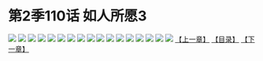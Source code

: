 # 第2季110话 如人所愿3
![](https://s1.baozimh.com/scomic/sanyanxiaotianlu-samanhua/0/566-z40s/1.jpg)
![](https://s1.baozimh.com/scomic/sanyanxiaotianlu-samanhua/0/566-z40s/2.jpg)
![](https://s1.baozimh.com/scomic/sanyanxiaotianlu-samanhua/0/566-z40s/3.jpg)
![](https://s1.baozimh.com/scomic/sanyanxiaotianlu-samanhua/0/566-z40s/4.jpg)
![](https://s1.baozimh.com/scomic/sanyanxiaotianlu-samanhua/0/566-z40s/5.jpg)
![](https://s1.baozimh.com/scomic/sanyanxiaotianlu-samanhua/0/566-z40s/6.jpg)
![](https://s1.baozimh.com/scomic/sanyanxiaotianlu-samanhua/0/566-z40s/7.jpg)
![](https://s1.baozimh.com/scomic/sanyanxiaotianlu-samanhua/0/566-z40s/8.jpg)
![](https://s1.baozimh.com/scomic/sanyanxiaotianlu-samanhua/0/566-z40s/9.jpg)
![](https://s1.baozimh.com/scomic/sanyanxiaotianlu-samanhua/0/566-z40s/10.jpg)
![](https://s1.baozimh.com/scomic/sanyanxiaotianlu-samanhua/0/566-z40s/11.jpg)
![](https://s1.baozimh.com/scomic/sanyanxiaotianlu-samanhua/0/566-z40s/12.jpg)
![](https://s1.baozimh.com/scomic/sanyanxiaotianlu-samanhua/0/566-z40s/13.jpg)
![](https://s1.baozimh.com/scomic/sanyanxiaotianlu-samanhua/0/566-z40s/14.jpg)
![](https://s1.baozimh.com/scomic/sanyanxiaotianlu-samanhua/0/566-z40s/15.jpg)
![](https://s1.baozimh.com/scomic/sanyanxiaotianlu-samanhua/0/566-z40s/16.jpg)
![](https://s1.baozimh.com/scomic/sanyanxiaotianlu-samanhua/0/566-z40s/17.jpg)
[【上一章】](./566.md)
[【目录】](./README.md)
[【下一章】](./568.md)

